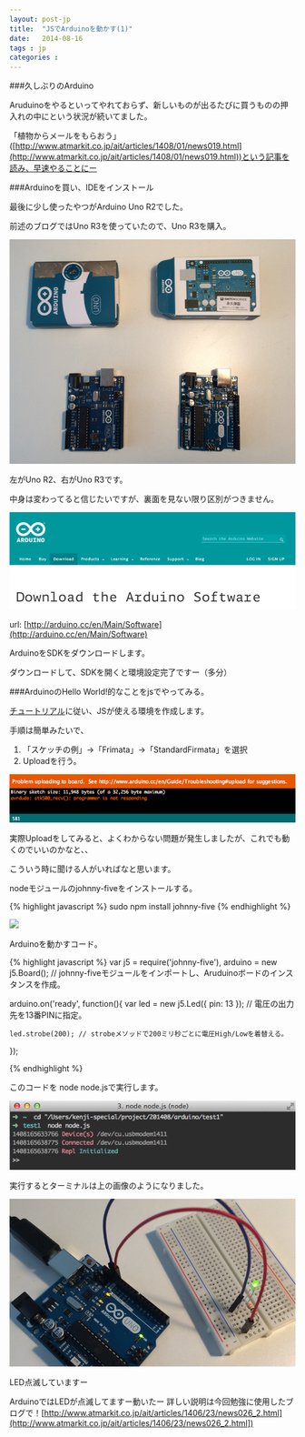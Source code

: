 ```yaml
---
layout: post-jp
title:  "JSでArduinoを動かす(1)"
date:   2014-08-16
tags : jp
categories :
---
```


###久しぶりのArduino

Aruduinoをやるといってやれておらず、新しいものが出るたびに買うものの押入れの中にという状況が続いてました。

「植物からメールをもらおう」([http://www.atmarkit.co.jp/ait/articles/1408/01/news019.html](http://www.atmarkit.co.jp/ait/articles/1408/01/news019.html))という記事を読み、早速やることにー

###Arduinoを買い、IDEをインストール

最後に少し使ったやつがArduino Uno R2でした。

前述のブログではUno R3を使っていたので、Uno R3を購入。

![alt text](/images/2014-08-16-arduino.png "Logo Title Text 1")

左がUno R2、右がUno R3です。

中身は変わってると信じたいですが、裏面を見ない限り区別がつきません。

[<img src="/images/2014-08-16-arduino-ide.png">](http://arduino.cc/en/Main/Software)

url: [http://arduino.cc/en/Main/Software](http://arduino.cc/en/Main/Software)

ArduinoをSDKをダウンロードします。

ダウンロードして、SDKを開くと環境設定完了ですー（多分）

###ArduinoのHello World!的なことをjsでやってみる。

[チュートリアル](
http://www.atmarkit.co.jp/ait/articles/1406/23/news026_2.html)に従い、JSが使える環境を作成します。

手順は簡単みたいで、

1. 「スケッチの例」→「Frimata」→「StandardFirmata」を選択
2. Uploadを行う。

![alt text](/images/2014-08-16-arduino-error.png "Logo Title Text 1")

実際Uploadをしてみると、よくわからない問題が発生しましたが、これでも動くのでいいのかなと、、

こういう時に聞ける人がいればなと思います。

nodeモジュールのjohnny-fiveをインストールする。

{% highlight javascript %}
sudo npm install johnny-five
{% endhighlight %}

[<img
src="https://github.com/rwldrn/johnny-five/raw/master/assets/sgier-johnny-five.png">](http://github.com/rwaldron/johnny-five)


Arduinoを動かすコード。

{% highlight javascript %}
var j5      = require('johnny-five'),
    arduino = new j5.Board();
    // johnny-fiveモジュールをインポートし、Aruduinoボードのインスタンスを作成。
 
arduino.on('ready', function(){
    var led = new j5.Led({
        pin: 13
    }); // 電圧の出力先を13番PINに指定。
    
    led.strobe(200); // strobeメソッドで200ミリ秒ごとに電圧High/Lowを着替える。
});

{% endhighlight %}

このコードを node node.jsで実行します。


![alt text](/images/2014-08-16-terminal.png "test")


実行するとターミナルは上の画像のようになりました。


![alt text](/images/2014-08-16-arduino-connect.png "test")

LED点滅していますー

ArduinoではLEDが点滅してますー動いたー
詳しい説明は今回勉強に使用したブログで！[http://www.atmarkit.co.jp/ait/articles/1406/23/news026_2.html](http://www.atmarkit.co.jp/ait/articles/1406/23/news026_2.html])

